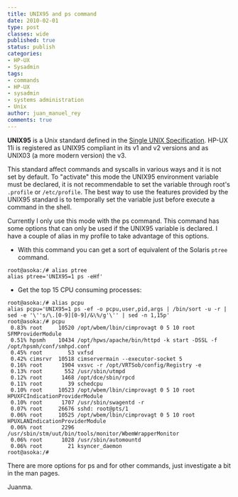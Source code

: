 ```yaml
---
title: UNIX95 and ps command
date: 2010-02-01
type: post
classes: wide
published: true
status: publish
categories:
- HP-UX
- Sysadmin
tags:
- commands
- HP-UX
- sysadmin
- systems administration
- Unix
author: juan_manuel_rey
comments: true
---
```


**UNIX95** is a Unix standard defined in the [Single UNIX Specification](http://www.unix.org/what_is_unix/single_unix_specification.html). HP-UX 11i is registered as UNIX95 compliant in its v1 and v2 versions and as UNIX03 (a more modern version) the v3.

This standard affect commands and syscalls in various ways and it is not set by default. To "activate" this mode the UNIX95 environment variable must be declared, it is not recommendable to set the variable through root's `.profile` or `/etc/profile`. The best way to use the features provided by the UNIX95 standard is to temporally set the variable just before execute a command in the shell.

Currently I only use this mode with the ps command. This command has some options that can only be used if the UNIX95 variable is declared. I have a couple of alias in my profile to take advantage of this options.

- With this command you can get a sort of equivalent of the Solaris `ptree` command.

```text
root@asoka:/# alias ptree
alias ptree='UNIX95=1 ps -eHf'
```

- Get the top 15 CPU consuming processes:

```text
root@asoka:/# alias pcpu
alias pcpu='UNIX95=1 ps -ef -o pcpu,user,pid,args | /bin/sort -u -r | sed -e '\''s/\.[0-9][0-9]/&\%/g'\'' | sed -n 1,15p'
root@asoka:/# pcpu
 0.83% root     10520 /opt/wbem/lbin/cimprovagt 0 5 10 root SFMProviderModule
 0.51% hpsmh    10434 /opt/hpws/apache/bin/httpd -k start -DSSL -f /opt/hpsmh/conf/smhpd.conf
 0.45% root        53 vxfsd
 0.42% cimsrvr  10518 cimservermain --executor-socket 5
 0.16% root      1904 vxsvc -r /opt/VRTSob/config/Registry -e
 0.13% root       552 /usr/sbin/utmpd
 0.12% root      1468 /opt/dce/sbin/rpcd
 0.11% root        39 schedcpu
 0.10% root     10523 /opt/wbem/lbin/cimprovagt 0 5 10 root HPUXFCIndicationProviderModule
 0.10% root      1707 /usr/sbin/swagentd -r
 0.07% root     26676 sshd: root@pts/1
 0.06% root     10525 /opt/wbem/lbin/cimprovagt 0 5 10 root HPUXLANIndicationProviderModule
 0.06% root      2296 /usr/sbin/stm/uut/bin/tools/monitor/WbemWrapperMonitor
 0.06% root      1028 /usr/sbin/automountd
 0.06% root        21 ksyncer_daemon
root@asoka:/#
```

There are more options for ps and for other commands, just investigate a bit in the man pages.

Juanma.
